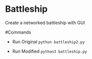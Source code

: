 # Battleship
Create a networked battleship with GUI

#Commands
- Run Original 
`python battleship2.py`

- Run Modified
`python3 battleship.py`